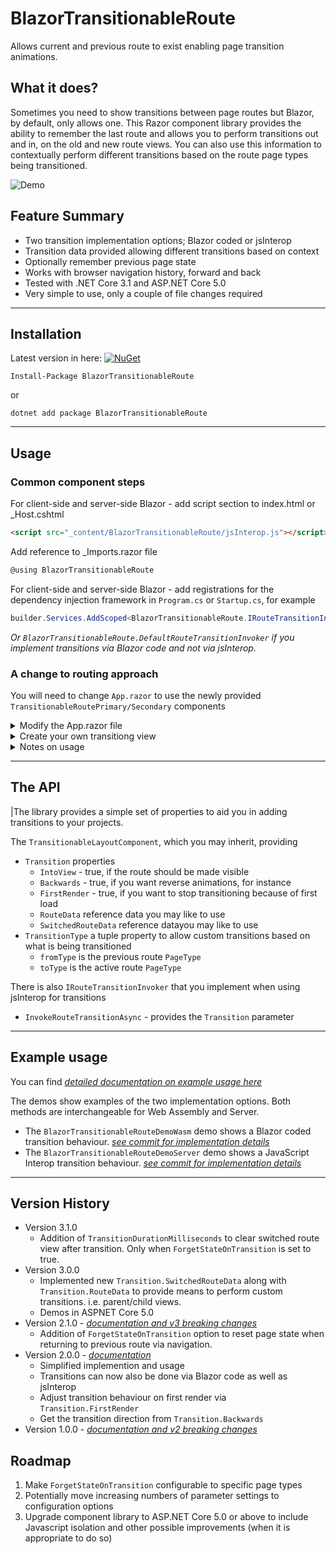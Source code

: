 # BlazorTransitionableRoute
Allows current and previous route to exist enabling page transition animations.

## What it does?
Sometimes you need to show transitions between page routes but Blazor, by default, only allows one.  This Razor component library provides the ability to remember the last route and allows you to perform transitions out and in, on the old and new route views.  You can also use this information to contextually perform different transitions based on the route page types being transitioned.

![Demo](demo/BlazorTransitionableRouteDemo.gif)

## Feature Summary
* Two transition implementation options; Blazor coded or jsInterop
* Transition data provided allowing different transitions based on context
* Optionally remember previous page state
* Works with browser navigation history, forward and back 
* Tested with .NET Core 3.1 and ASP.NET Core 5.0 
* Very simple to use, only a couple of file changes required

---

## Installation

Latest version in here:  [![NuGet](https://img.shields.io/nuget/v/BlazorTransitionableRoute.svg)](https://www.nuget.org/packages/BlazorTransitionableRoute/)

```
Install-Package BlazorTransitionableRoute
```
or 
```
dotnet add package BlazorTransitionableRoute
```

---

## Usage

### Common component steps

For client-side and server-side Blazor - add script section to index.html or _Host.cshtml

```html
<script src="_content/BlazorTransitionableRoute/jsInterop.js"></script>
```

Add reference to _Imports.razor file
```C#
@using BlazorTransitionableRoute
```

For client-side and server-side Blazor - add registrations for the dependency injection framework in `Program.cs` or `Startup.cs`, for example
```C#
builder.Services.AddScoped<BlazorTransitionableRoute.IRouteTransitionInvoker, MyRouteTransitionInvoker>();
```
*Or `BlazorTransitionableRoute.DefaultRouteTransitionInvoker` if you implement transitions via Blazor code and not via jsInterop.*

### A change to routing approach
You will need to change `App.razor` to use the newly provided `TransitionableRoutePrimary/Secondary` components

<details>
<summary>Modify the App.razor file</summary>

Modify the App.razor file to take advantage of the transitionable route layouts and view.  This means moving the `MainLayout` to be more explicit in the app router and providing a more container like `MyViewLayout` as the default layouts. You can see below the simple use of primary and secondary route views. The `TransitionableRoutePrimary / Secondary` modify the `RouteData` passed to each inner `TransitionableRouteView` based on the active state, which is swapped after each navigation to preserve component instances.

```html
<Router AppAssembly="@typeof(Program).Assembly">
    <Found Context="routeData">
        <LayoutView Layout="@typeof(MainLayout)">
            <TransitionableRoutePrimary RouteData="@routeData" ForgetStateOnTransition="true">
                <TransitionableRouteView DefaultLayout="@typeof(MyViewLayout)" />
            </TransitionableRoutePrimary>
            <TransitionableRouteSecondary RouteData="@routeData" ForgetStateOnTransition="true">
                <TransitionableRouteView DefaultLayout="@typeof(MyViewLayout)" />
            </TransitionableRouteSecondary>
        </LayoutView>
    </Found>
    <NotFound>
        <LayoutView Layout="@typeof(MainLayout)">
            <p>Sorry, there's nothing at this address.</p>
        </LayoutView>
    </NotFound>
</Router>
```
</details>

<details>
<summary>Create your own transitiong view</summary>

This example code shows the Blazor coded implementation.  For jsInterop see the example usage section below.
```html
@inherits TransitionableLayoutComponent

<div class="@transitioningClass">
    @Body
</div>

@code {
    private string transitioningDirection => Transition.Backwards ? "Up" : "Down";

    private string transitioningClass => Transition.FirstRender ? "" : Transition.IntoView
        ? $"animate__fadeIn{transitioningDirection} animate__faster animate__animated"
         : $"animate__fadeOut{transitioningDirection} animate__faster animate__animated";
}
```
*`Transition` parameter is provided by the inherited `TransitionableLayoutComponent`*

</details>

<details>
<summary>Notes on usage</summary>

* This library does not provide animation styles, it simply provides the means to hook into how and when to trigger them.
* If you need to remember page state, to keep track of scroll position for example, you will need to set `ForgetStateOnTransition` to `false`
  * If so, depending on your transition library used, you will need to use z-order, pointer-events, offset position, or other means, of the layout views to cope with interacting with the current route where the switched route is still present but hidden.
* If you need to handle in-app back buttons then use the jsInterop to call the native back i.e. `window.history.back();`

</details>

---

## The API

|The library provides a simple set of properties to aid you in adding transitions to your projects.

The `TransitionableLayoutComponent`, which you may inherit, providing 
* `Transition` properties
  * `IntoView` - true, if the route should be made visible
  * `Backwards` - true, if you want reverse animations, for instance
  * `FirstRender` - true, if you want to stop transitioning because of first load
  * `RouteData` reference data you may like to use
  * `SwitchedRouteData` reference datayou may like to use
* `TransitionType` a tuple property to allow custom transitions based on what is being transitioned
  * `fromType` is the previous route `PageType`
  * `toType` is the active route `PageType`

There is also `IRouteTransitionInvoker` that you implement when using jsInterop for transitions
* `InvokeRouteTransitionAsync` - provides the `Transition` parameter

---

## Example usage
You can find *[detailed documentation on example usage here](README-EXAMPLE.md)*

The demos show examples of the two implementation options. Both methods are interchangeable for Web Assembly and Server.
* The `BlazorTransitionableRouteDemoWasm` demo shows a Blazor coded transition behaviour. *[see commit for implementation details](https://github.com/JByfordRew/BlazorTransitionableRoute/commit/ee2de3b564f7891932ce9e7e96cc58b86a32f94d)*
* The `BlazorTransitionableRouteDemoServer` demo shows a JavaScript Interop transition behaviour. *[see commit for implementation details](https://github.com/JByfordRew/BlazorTransitionableRoute/commit/b11dcdd3733466fdaca1769d93d0bd062fb7a1d9)*

---

## Version History
* Version 3.1.0
  * Addition of `TransitionDurationMilliseconds` to clear switched route view after transition.  Only when `ForgetStateOnTransition` is set to true.
* Version 3.0.0
  * Implemented new `Transition.SwitchedRouteData` along with `Transition.RouteData` to provide means to perform custom transitions. i.e. parent/child views.
  * Demos in ASPNET Core 5.0
* Version 2.1.0 - *[documentation and v3 breaking changes](README-V2.md)*
  * Addition of `ForgetStateOnTransition` option to reset page state when returning to previous route via navigation.
* Version 2.0.0 - *[documentation](README-V2.md)*
  * Simplified implemention and usage
  * Transitions can now also be done via Blazor code as well as jsInterop
  * Adjust transition behaviour on first render via `Transition.FirstRender`
  * Get the transition direction from `Transition.Backwards`
* Version 1.0.0 - *[documentation and v2 breaking changes](README-V1.md)*

## Roadmap
1. Make `ForgetStateOnTransition` configurable to specific page types
1. Potentially move increasing numbers of parameter settings to configuration options
1. Upgrade component library to ASP.NET Core 5.0 or above to include Javascript isolation and other possible improvements (when it is appropriate to do so)
